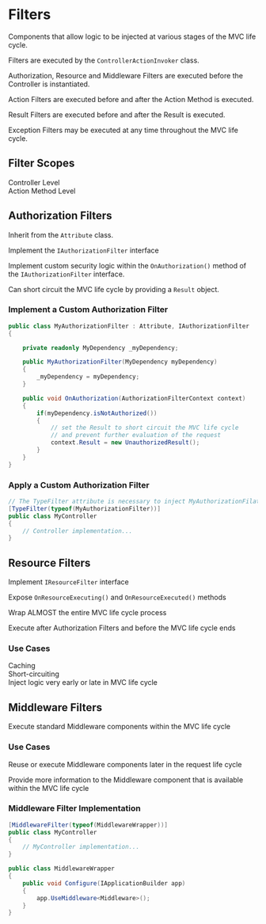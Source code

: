# Filters

Components that allow logic to be injected at various stages of the MVC life cycle.

Filters are executed by the `ControllerActionInvoker` class.

Authorization, Resource and Middleware Filters are executed before the Controller is instantiated.

Action Filters are executed before and after the Action Method is executed.

Result Filters are executed before and after the Result is executed.

Exception Filters may be executed at any time throughout the MVC life cycle.

## Filter Scopes

Controller Level  
Action Method Level  

## Authorization Filters

Inherit from the `Attribute` class.

Implement the `IAuthorizationFilter` interface

Implement custom security logic within the `OnAuthorization()` method of the `IAuthorizationFilter` interface.

Can short circuit the MVC life cycle by providing a `Result` object.

### Implement a Custom Authorization Filter

```csharp
public class MyAuthorizationFilter : Attribute, IAuthorizationFilter
{

    private readonly MyDependency _myDependency;

    public MyAuthorizationFilter(MyDependency myDependency)
    {
        _myDependency = myDependency;
    }

    public void OnAuthorization(AuthorizationFilterContext context)
    {
        if(myDependency.isNotAuthorized())
        {
            // set the Result to short circuit the MVC life cycle
            // and prevent further evaluation of the request
            context.Result = new UnauthorizedResult();
        }
    }
}
```

### Apply a Custom Authorization Filter

```csharp
// The TypeFilter attribute is necessary to inject MyAuthorizationFilater's dependency
[TypeFilter(typeof(MyAuthorizationFilter))]
public class MyController
{
    // Controller implementation...
}
```

## Resource Filters

Implement `IResourceFilter` interface

Expose `OnResourceExecuting()` and `OnResourceExecuted()` methods

Wrap ALMOST the entire MVC life cycle process

Execute after Authorization Filters and before the MVC life cycle ends

### Use Cases

Caching  
Short-circuiting  
Inject logic very early or late in MVC life cycle  

## Middleware Filters

Execute standard Middleware components within the MVC life cycle

### Use Cases

Reuse or execute Middleware components later in the request life cycle

Provide more information to the Middleware component that is available within the MVC life cycle

### Middleware Filter Implementation

```csharp
[MiddlewareFilter(typeof(MiddlewareWrapper))]
public class MyController
{
    // MyController implementation...
}
```

```csharp
public class MiddlewareWrapper
{
    public void Configure(IApplicationBuilder app)
    {
        app.UseMiddleware<Middleware>();
    }
}
```
